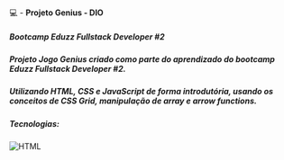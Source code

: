 💻 - **Projeto Genius - DIO**
##### Bootcamp Eduzz Fullstack Developer #2

##### Projeto Jogo Genius criado como parte do aprendizado do bootcamp Eduzz Fullstack Developer #2.

##### Utilizando **HTML**, **CSS** e **JavaScript** de forma introdutória, usando os conceitos de CSS Grid, manipulação de array e arrow functions.

##### Tecnologias:
![HTML](https://cdn.jsdelivr.net/gh/devicons/devicon/icons/html5/html5-original-wordmark.svg)
